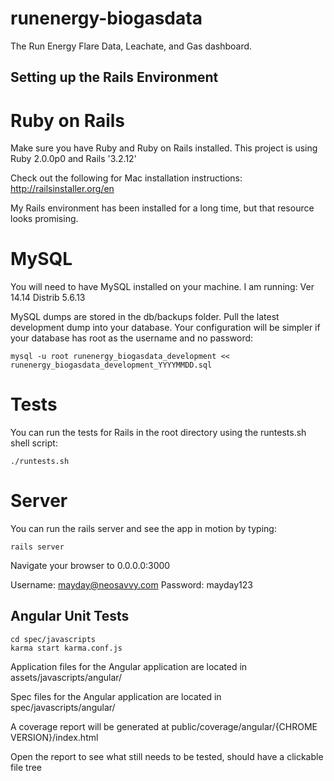 runenergy-biogasdata
====================

The Run Energy Flare Data, Leachate, and Gas dashboard.

## Setting up the Rails Environment

# Ruby on Rails
Make sure you have Ruby and Ruby on Rails installed. This project is using Ruby 2.0.0p0 and Rails '3.2.12'

Check out the following for Mac installation instructions: http://railsinstaller.org/en

My Rails environment has been installed for a long time, but that resource looks promising.


# MySQL
You will need to have MySQL installed on your machine. I am running: Ver 14.14 Distrib 5.6.13

MySQL dumps are stored in the db/backups folder. Pull the latest development dump into your database. Your configuration will
be simpler if your database has root as the username and no password:

```Shell
mysql -u root runenergy_biogasdata_development << runenergy_biogasdata_development_YYYYMMDD.sql
```

# Tests
You can run the tests for Rails in the root directory using the runtests.sh shell script:

```Shell
./runtests.sh
```

# Server
You can run the rails server and see the app in motion by typing:

```Shell
rails server
```

Navigate your browser to 0.0.0.0:3000

Username: mayday@neosavvy.com
Password: mayday123



## Angular Unit Tests

```Shell
cd spec/javascripts
karma start karma.conf.js
```

Application files for the Angular application are located in assets/javascripts/angular/

Spec files for the Angular application are located in spec/javascripts/angular/

A coverage report will be generated at public/coverage/angular/{CHROME VERSION}/index.html

Open the report to see what still needs to be tested, should have a clickable file tree

